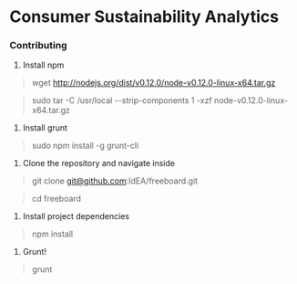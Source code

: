 Consumer Sustainability Analytics
===========

### Contributing
1. Install npm
  > wget http://nodejs.org/dist/v0.12.0/node-v0.12.0-linux-x64.tar.gz

  > sudo tar -C /usr/local --strip-components 1 -xzf node-v0.12.0-linux-x64.tar.gz

1. Install grunt
  > sudo npm install -g grunt-cli

1. Clone the repository and navigate inside
  > git clone git@github.com:IdEA/freeboard.git

  > cd freeboard

1. Install project dependencies
  > npm install

1. Grunt!
  > grunt

